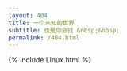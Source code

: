 ```yaml
---
layout: 404
title: 一个未知的世界
subtitle: 也是你会找 &nbsp;&nbsp;
permalink: /404.html
---
```



{% include Linux.html %}